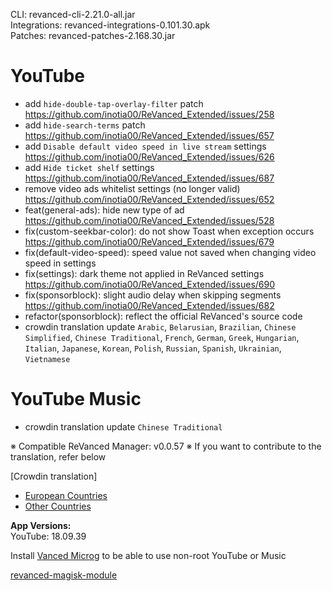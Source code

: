 CLI: revanced-cli-2.21.0-all.jar  
Integrations: revanced-integrations-0.101.30.apk  
Patches: revanced-patches-2.168.30.jar  

YouTube
==
- add `hide-double-tap-overlay-filter` patch https://github.com/inotia00/ReVanced_Extended/issues/258
- add `hide-search-terms` patch https://github.com/inotia00/ReVanced_Extended/issues/657
- add `Disable default video speed in live stream` settings https://github.com/inotia00/ReVanced_Extended/issues/626
- add `Hide ticket shelf` settings https://github.com/inotia00/ReVanced_Extended/issues/687
- remove video ads whitelist settings (no longer valid)  https://github.com/inotia00/ReVanced_Extended/issues/652
- feat(general-ads): hide new type of ad https://github.com/inotia00/ReVanced_Extended/issues/528
- fix(custom-seekbar-color): do not show Toast when exception occurs https://github.com/inotia00/ReVanced_Extended/issues/679
- fix(default-video-speed): speed value not saved when changing video speed in settings
- fix(settings): dark theme not applied in ReVanced settings https://github.com/inotia00/ReVanced_Extended/issues/690
- fix(sponsorblock): slight audio delay when skipping segments https://github.com/inotia00/ReVanced_Extended/issues/682
- refactor(sponsorblock): reflect the official ReVanced's source code
- crowdin translation update
`Arabic`, `Belarusian`, `Brazilian`, `Chinese Simplified`, `Chinese Traditional`, `French`, `German`, `Greek`, `Hungarian`, `Italian`, `Japanese`, `Korean`, `Polish`, `Russian`, `Spanish`, `Ukrainian`, `Vietnamese`


YouTube Music
==
- crowdin translation update
`Chinese Traditional`


※ Compatible ReVanced Manager: v0.0.57
※ If you want to contribute to the translation, refer below

[Crowdin translation]
- [European Countries](https://crowdin.com/project/revancedextendedeu)
- [Other Countries](https://crowdin.com/project/revancedextended)
  
**App Versions:**  
YouTube: 18.09.39  

Install [Vanced Microg](https://github.com/TeamVanced/VancedMicroG/releases) to be able to use non-root YouTube or Music  

[revanced-magisk-module](https://github.com/j-hc/revanced-magisk-module)  
